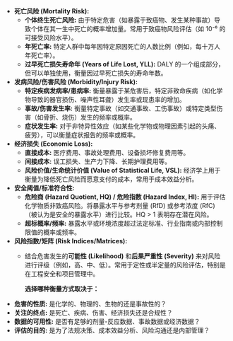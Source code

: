 - **死亡风险 (Mortality Risk):**
	- **个体终生死亡风险:** 由于特定危害（如暴露于致癌物、发生某种事故）导致个体在其一生中死亡的概率增加量。常用于致癌物风险评估（如 10⁻⁶ 的可接受风险水平）。
	- **年死亡率:** 特定人群中每年因特定原因死亡的人数比例（例如，每十万人年死亡率）。
	- **过早死亡损失寿命年 (Years of Life Lost, YLL):** DALY 的一个组成部分，但可以单独使用，衡量因过早死亡损失的寿命年数。
- **发病风险/伤害风险 (Morbidity/Injury Risk):**
	- **特定疾病发病率/患病率:** 衡量暴露于某危害后，特定非致命疾病（如化学物导致的器官损伤、噪声性耳聋）发生率或现患率的增加。
	- **事故/伤害发生率:** 衡量特定事故（如交通事故、工伤事故）或特定类型伤害（如骨折、烧伤）发生的频率或概率。
	- **症状发生率:** 对于非特异性效应（如某些化学物或物理因素引起的头痛、疲劳），可以衡量症状报告的频率或概率。
- **经济损失 (Economic Loss):**
	- **直接成本:** 医疗费用、事故处理费用、设备损坏修复费用等。
	- **间接成本:** 误工损失、生产力下降、长期护理费用等。
	- **风险价值/生命统计价值 (Value of Statistical Life, VSL):** 经济学上用于衡量为降低死亡风险而愿意支付的成本，常用于成本效益分析。
- **安全阈值/标准符合性:**
	- **危险商 (Hazard Quotient, HQ) / 危险指数 (Hazard Index, HI):** 用于评估化学物质非致癌风险。将暴露水平与参考剂量 (RfD) 或参考浓度 (RfC)（被认为是安全的暴露水平）进行比较。HQ > 1 表明存在潜在风险。
	- **超标概率/频率:** 暴露水平或环境浓度超过法定标准、行业指南或内部控制限值的概率或频率。
- **风险指数/矩阵 (Risk Indices/Matrices):**
	- 结合危害发生的**可能性 (Likelihood)** 和**后果严重性 (Severity)** 来对风险进行评级（例如，高、中、低）。常用于定性或半定量的风险评估，特别是在工程安全和项目管理中。
	  
	  **选择哪种衡量方式取决于：**
- **危害的性质:** 是化学的、物理的、生物的还是事故性的？
- **关注的终点:** 是死亡、疾病、伤害、经济损失还是合规性？
- **数据的可用性:** 是否有足够的剂量-反应数据、事故数据或经济数据？
- **评估的目的:** 是为了法规决策、成本效益分析、风险沟通还是内部管理？
